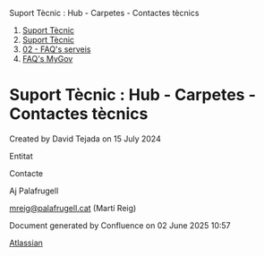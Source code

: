 Suport Tècnic : Hub - Carpetes - Contactes tècnics  

1.  [Suport Tècnic](index.html)
2.  [Suport Tècnic](13893782.html)
3.  [02 - FAQ's serveis](26313393.html)
4.  [FAQ's MyGov](41519644.html)

Suport Tècnic : Hub - Carpetes - Contactes tècnics
==================================================

Created by David Tejada on 15 July 2024

  

Entitat

Contacte

Aj Palafrugell

[mreig@palafrugell.cat](mailto:mreig@palafrugell.cat) (Martí Reig)

Document generated by Confluence on 02 June 2025 10:57

[Atlassian](http://www.atlassian.com/)